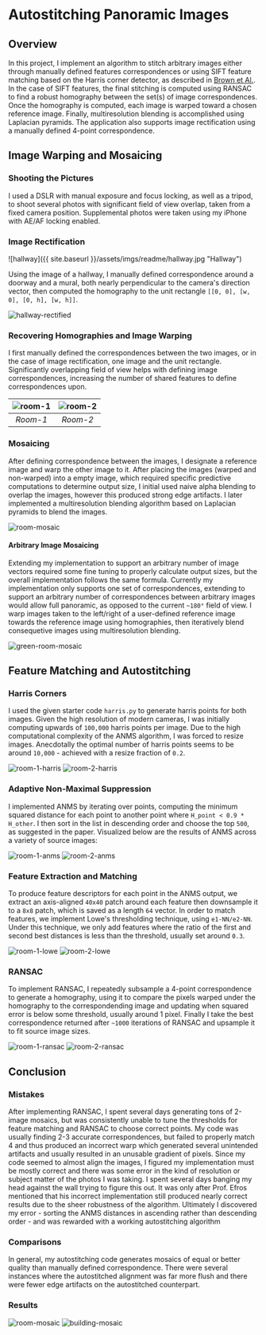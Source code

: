 # Autostitching Panoramic Images

## Overview

In this project, I implement an algorithm to stitch arbitrary images either through manually defined features correspondences or using SIFT feature matching based on the Harris corner detector, as described in [Brown et Al.](http://matthewalunbrown.com/papers/cvpr05.pdf). In the case of SIFT features, the final stitching is computed using RANSAC to find a robust homography between the set(s) of image correspondences. Once the homography is computed, each image is warped toward a chosen reference image. Finally, multiresolution blending is accomplished using Laplacian pyramids. The application also supports image rectification using a manually defined 4-point correspondence.

## Image Warping and Mosaicing

### Shooting the Pictures

I used a DSLR with manual exposure and focus locking, as well as a tripod, to shoot several photos with significant field of view overlap, taken from a fixed camera position. Supplemental photos were taken using my iPhone with AE/AF locking enabled. 

### Image Rectification

![hallway]({{ site.baseurl }}/assets/imgs/readme/hallway.jpg "Hallway")

Using the image of a hallway, I manually defined correspondence around a doorway and a mural, both nearly perpendicular to the camera's direction vector, then computed the homography to the unit rectangle `[[0, 0], [w, 0], [0, h], [w, h]]`.

![hallway-rectified](/assets/imgs/readme/hallway_rectified.jpg "Hallway Rectified")


### Recovering Homographies and Image Warping

I first manually defined the correspondences between the two images, or in the case of image rectification,
one image and the unit rectangle. Significantly overlapping field of view helps with defining image correspondences, increasing the number of shared features to define correspondences upon.

| ![room-1](/assets/imgs/docs/room-1_vec.jpg "Room-1") | ![room-2](/assets/imgs/docs/room-2_vec.jpg "Room-2")
|:--:|:--:|
| *Room-1* | *Room-2* |


### Mosaicing

After defining correspondence between the images, I designate a reference image and warp the other image to it. After placing the images (warped and non-warped) into a empty image, which required specific predictive computations to determine output size, I initial used naive alpha blending to overlap the images, however this produced strong edge artifacts. I later implemented a multiresolution blending algorithm based on Laplacian pyramids to blend the images.

![room-mosaic](/assets/imgs/docs/room-mosaic.jpg "Room Mosaic")

#### Arbitrary Image Mosaicing

Extending my implementation to support an arbitrary number of image vectors required some fine tuning to properly calculate output sizes, but the overall implementation follows the same formula. Currently my implementation only supports one set of correspondences, extending to support an arbitrary number of correspondences between arbitrary images would allow full panoramic, as opposed to the current `~180°` field of view. I warp images taken to the left/right of a user-defined reference image towards the reference image using homographies, then iteratively blend consequetive images using multiresolution blending.

![green-room-mosaic](/assets/imgs/docs/green-room-mosaic.jpg "Green Room Mosaic")

## Feature Matching and Autostitching

### Harris Corners

I used the given starter code `harris.py` to generate harris points for both images. Given the high resolution of modern cameras, I was initially computing upwards of `100,000` harris points per image. Due to the high computational complexity of the ANMS algorithm, I was forced to resize images. Anecdotally the optimal number of harris points seems to be around `10,000` - achieved with a resize fraction of `0.2`.

![room-1-harris](/assets/imgs/docs/room-1_harris.jpg "Room 1 Harris")
![room-2-harris](/docs/assets/imgs/docs/room-2_harris.jpg "Room 2 Harris")

### Adaptive Non-Maximal Suppression

I implemented ANMS by iterating over points, computing the minimum squared distance for each point to another point where `H_point < 0.9 * H_other`. I then sort in the list in descending order and choose the top `500`, as suggested in the paper. Visualized below are the results of ANMS across a variety of source images:

![room-1-anms](/assets/imgs/docs/room-1_anms.jpg "Room 1 ANMS")
![room-2-anms](/assets/imgs/docs/room-2_anms.jpg "Room 2 ANMS")

### Feature Extraction and Matching

To produce feature descriptors for each point in the ANMS output, we extract an axis-aligned `40x40` patch around each feature then downsample it to a `8x8` patch, which is saved as a length `64` vector. In order to match features, we implement Lowe's thresholding technique, using `e1-NN/e2-NN`. Under this technique, we only add features where the ratio of the first and second best distances is less than the threshold, usually set around `0.3`.

![room-1-lowe](/assets/imgs/docs/room-1_lowe.jpg "Room 1 Lowe")
![room-2-lowe](/assets/imgs/docs/room-2_lowe.jpg "Room 2 Lowe")

### RANSAC

To implement RANSAC, I repeatedly subsample a 4-point correspondence to generate a homography, using it to compare the pixels warped under the homography to the correspondending image and updating when squared error is below some threshold, usually around 1 pixel. Finally I take the best correspondence returned after `~1000` iterations of RANSAC and upsample it to fit source image sizes.

![room-1-ransac](/assets/imgs/docs/room-1_RANSAC.jpg "Room 1 RANSAC")
![room-2-ransac](/assets/imgs/docs/room-2_lowe.jpg "Room 2 RANSAC")

## Conclusion

### Mistakes

After implementing RANSAC, I spent several days generating tons of 2-image mosaics, but was consistently unable to tune the thresholds for feature matching and RANSAC to choose correct points. My code was usually finding 2-3 accurate correspondences, but failed to properly match 4 and thus produced an incorrect warp which generated several unintended artifacts and usually resulted in an unusable gradient of pixels. Since my code seemed to almost align the images, I figured my implementation must be mostly correct and there was some error in the kind of resolution or subject matter of the photos I was taking. I spent several days banging my head against the wall trying to figure this out. It was only after Prof. Efros mentioned that his incorrect implementation still produced nearly correct results due to the sheer robustness of the algorithm. Ultimately I discovered my error - sorting the ANMS distances in ascending rather than descending order - and was rewarded with a working autostitching algorithm

### Comparisons

In general, my autostitching code generates mosaics of equal or better quality than manually defined correspondence. There were several instances where the autostitched alignment was far more flush and there were fewer edge artifacts on the autostitched counterpart.

### Results

![room-mosaic](/assets/imgs/readme/room-mosaic.jpg "Room Mosaic")
![building-mosaic](/assets/imgs/readme/building-mosaic.jpg "Building Mosaic")

